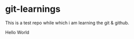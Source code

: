 # git-learnings
This is a test repo while which i am learning the git &amp; github.
<p>Hello World</p>
